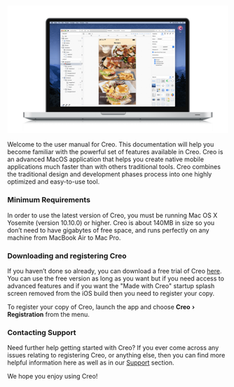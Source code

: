 ![Getting Started with Creo](../images/creo/creo_intro_1.png)

Welcome to the user manual for Creo. This documentation will help you become familiar with the powerful set of features available in Creo. Creo is an advanced MacOS application that helps you create native mobile applications much faster than with others traditional tools. Creo combines the traditional design and development phases process into one highly optimized and easy-to-use tool. 

### Minimum Requirements

In order to use the latest version of Creo, you must be running Mac OS X Yosemite (version 10.10.0) or higher. Creo is about 140MB in size so you don’t need to have gigabytes of free space, and runs perfectly on any machine from MacBook Air to Mac Pro.

### Downloading and registering Creo

If you haven’t done so already, you can download a free trial of Creo [here](https://creolabs.com/download). You can use the free version as long as you want but if you need access to advanced features and if you want the "Made with Creo" startup splash screen removed from the iOS build then you need to register your copy.

To register your copy of Creo, launch the app and choose **Creo** **›** **Registration** from the menu.

### Contacting Support

Need further help getting started with Creo? If you ever come across any issues relating to registering Creo, or anything else, then you can find more helpful information here as well as in our [Support](https://creolabs.com/support) section.

We hope you enjoy using Creo!